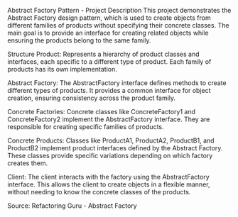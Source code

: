 Abstract Factory Pattern - Project Description
This project demonstrates the Abstract Factory design pattern, which is used to create objects from different families of products without specifying their concrete classes. The main goal is to provide an interface for creating related objects while ensuring the products belong to the same family.

Structure
Product: Represents a hierarchy of product classes and interfaces, each specific to a different type of product. Each family of products has its own implementation.

Abstract Factory: The AbstractFactory interface defines methods to create different types of products. It provides a common interface for object creation, ensuring consistency across the product family.

Concrete Factories: Concrete classes like ConcreteFactory1 and ConcreteFactory2 implement the AbstractFactory interface. They are responsible for creating specific families of products.

Concrete Products: Classes like ProductA1, ProductA2, ProductB1, and ProductB2 implement product interfaces defined by the Abstract Factory. These classes provide specific variations depending on which factory creates them.

Client: The client interacts with the factory using the AbstractFactory interface. This allows the client to create objects in a flexible manner, without needing to know the concrete classes of the products.

Source: Refactoring Guru - Abstract Factory
